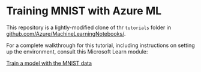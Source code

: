 # Training MNIST with Azure ML

This repository is a lightly-modified clone of thr `tutorials` folder in
[github.com/Azure/MachineLearningNotebooks/](https://github.com/Azure/MachineLearningNotebooks/).

For a complete walkthrough for this tutorial, including instructions on setting
up the environment, consult this Microsoft Learn module:

[Train a model with the MNIST data](https://docs.microsoft.com/en-us/azure/machine-learning/service/tutorial-train-models-with-aml?WT.mc_id=AILive-workshop-davidsmi)


